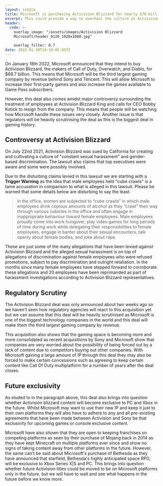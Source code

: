 ```yaml
---
layout: single
title: Microsoft is purchasing Activision Blizzard for nearly $70 billion
excerpt: This could provide a way to overhaul the culture at Activision Blizzard
header:
  code: >-
    overlay_image: "/assets/images/Activision Blizzard
    Microsoft/header_0120_1920x1080.jpg"

    overlay_filter: 0.7
date: 2022-01-30T14:10:05.857Z
---
```

On January 18th 2022, Microsoft announced that they intend to buy Activision Blizzard, the makers of Call of Duty, Overwatch, and Diablo, for $68.7 billion. This means that Microsoft will be the third largest gaming company by revenue behind Sony and Tencent. This will allow Microsoft to increase their first-party games and also increase the games available to Game Pass subscribers.

However, this deal also comes amidst major controversy surrounding the treatment of employees at Activision Blizzard King and calls for CEO Bobby Kotick to resign from the company. This means that people will be watching how Microsoft handle these issues very closely. Another issue is that regulators will be heavily scrutinising the deal as this is the biggest deal in gaming history.

## Controversy at Activision Blizzard

On July 22nd 2021, Activision Blizzard was sued by California for creating and cultivating a culture of "constant sexual harassment" and gender-based discrimination. The lawsuit also claims that top executives were aware and some were possibly involved.

Due to the disturbing claims levied in this lawsuit we are starting with a **Trigger Warning** as the idea that male employees held "cube crawls" is a tame accusation in comparison to what is alleged in this lawsuit. Please be warned that some details below are disturbing to say the least.

> In the office, women are subjected to “cube crawls” in which male employees drink copious amounts of alcohol as they “crawl” their way through various cubicles in the office and often engage in inappropriate behaviour toward female employees. Male employees proudly come into work hungover, play video games for long periods of time during work while delegating their responsibilities to female employees, engage in banter about their sexual encounters, talk openly about female bodies, and joke about rape.

These are just some of the many allegations that have been levied against Activision Blizzard and the alleged sexual harassment is on top of allegations of discrimination against female employees who were refused promotions, subject to pay discrimination and outright retaliation. In the months since many female employees have stepped forward to corroborate these allegations and 20 employees have been reprimanded as part of harassment investigations according to Activision Blizzard representatives.

## Regulatory Scrutiny

The Activision Blizzard deal was only announced about two weeks ago so we haven't seen how regulatory agencies will react to this acquisition yet but we can assume that this deal will be heavily scrutinised as Microsoft is one of the biggest technology companies in the world and this deal will make them the third largest gaming company by revenue.

This acquisition also shows that the gaming space is becoming more and more consolidated as recent acquisitions by Sony and Microsoft show that companies are very worried about the possibility of being forced out by a lack of content due to competitors buying out other companies. With Microsoft gaining a large amount of IP through this deal they may also be forced to make certain concessions such as agreeing to keep certain content like Call Of Duty multiplatform for a number of years after the deal closes.

## Future exclusivity

As eluded to in the paragraph above, this deal also brings into question whether Activision blizzard content will become exclusive to PC and Xbox in the future. Whilst Microsoft may want to use their new IP and keep it just to their own platforms they will also have to adhere to any and all pre-existing agreements that have been made between Activision and Sony be that exclusivity for upcoming games or console exclusive content.

Microsoft have also shown that they are open to keeping franchises on competing platforms as seen by their purchase of Mojang back in 2014 as they have kept Minecraft on multiple platforms ever since and show no signs of taking content away from other platforms in the future. However, the same can't be said about Microsoft's purchase of Bethesda as they have announced that starfield, Bethesda's highly anticipated space RPG, will be exclusive to Xbox Series X|S and PC. This brings into question whether future Activision titles could be moved to be on Microsoft platforms only in the future, but we will have to wait and see what happens in the future before we know more.